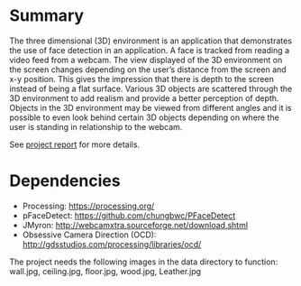 # Summary
The three dimensional (3D) environment is an application that demonstrates the use of face detection in an application. A face is tracked from reading a video feed from a webcam. The view  displayed  of  the  3D environment  on  the  screen  changes  depending  on  the  user’s distance  from  the  screen and x-y position. This gives the impression that there is depth to the screen instead of being a flat surface. Various 3D objects are scattered through the 3D environment to add realism and provide a better perception of depth. Objects in the 3D environment may be viewed from different angles and it is possible to even look behind certain 3D objects depending on where the user is standing in relationship to the webcam.

See [project report](https://github.com/buckning/final-year-project/blob/master/report.doc) for more details.

# Dependencies
* Processing: https://processing.org/
* pFaceDetect: https://github.com/chungbwc/PFaceDetect
* JMyron: http://webcamxtra.sourceforge.net/download.shtml
* Obsessive Camera Direction (OCD): http://gdsstudios.com/processing/libraries/ocd/

The project needs the following images in the data directory to function:
wall.jpg, ceiling.jpg, floor.jpg, wood.jpg, Leather.jpg